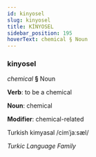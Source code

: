 ```yaml
---
id: kinyosel
slug: kinyosel
title: KİNYOSEL
sidebar_position: 195
hoverText: chemical § Noun
---
```


### kinyosel

*chemical* **§** Noun

**Verb**: to be a chemical

**Noun**: chemical

**Modifier**: chemical-related

Turkish kimyasal /cimˈjaːsæl/

*Turkic Language Family*